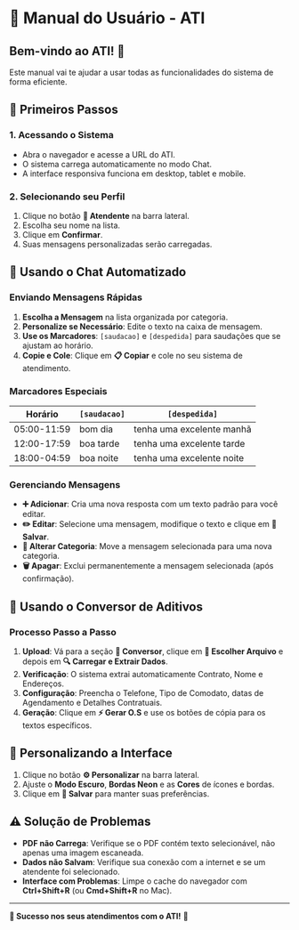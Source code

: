 # 📖 Manual do Usuário - ATI

## Bem-vindo ao ATI! 👋

Este manual vai te ajudar a usar todas as funcionalidades do sistema de forma eficiente.

## 🚀 Primeiros Passos

### 1. Acessando o Sistema
- Abra o navegador e acesse a URL do ATI.
- O sistema carrega automaticamente no modo Chat.
- A interface responsiva funciona em desktop, tablet e mobile.

### 2. Selecionando seu Perfil
1. Clique no botão **👤 Atendente** na barra lateral.
2. Escolha seu nome na lista.
3. Clique em **Confirmar**.
4. Suas mensagens personalizadas serão carregadas.

## 💬 Usando o Chat Automatizado

### Enviando Mensagens Rápidas
1.  **Escolha a Mensagem** na lista organizada por categoria.
2.  **Personalize se Necessário**: Edite o texto na caixa de mensagem.
3.  **Use os Marcadores**: `[saudacao]` e `[despedida]` para saudações que se ajustam ao horário.
4.  **Copie e Cole**: Clique em **📋 Copiar** e cole no seu sistema de atendimento.

### Marcadores Especiais

| Horário | `[saudacao]` | `[despedida]` |
|---|---|---|
| 05:00-11:59 | bom dia | tenha uma excelente manhã |
| 12:00-17:59 | boa tarde | tenha uma excelente tarde |
| 18:00-04:59 | boa noite | tenha uma excelente noite |

### Gerenciando Mensagens

- **➕ Adicionar**: Cria uma nova resposta com um texto padrão para você editar.
- **✏️ Editar**: Selecione uma mensagem, modifique o texto e clique em **💾 Salvar**.
- **📁 Alterar Categoria**: Move a mensagem selecionada para uma nova categoria.
- **🗑️ Apagar**: Exclui permanentemente a mensagem selecionada (após confirmação).

## 📄 Usando o Conversor de Aditivos

### Processo Passo a Passo
1.  **Upload**: Vá para a seção **📄 Conversor**, clique em **📎 Escolher Arquivo** e depois em **🔍 Carregar e Extrair Dados**.
2.  **Verificação**: O sistema extrai automaticamente Contrato, Nome e Endereços.
3.  **Configuração**: Preencha o Telefone, Tipo de Comodato, datas de Agendamento e Detalhes Contratuais.
4.  **Geração**: Clique em **⚡ Gerar O.S** e use os botões de cópia para os textos específicos.

## 🎨 Personalizando a Interface

1.  Clique no botão **⚙️ Personalizar** na barra lateral.
2.  Ajuste o **Modo Escuro**, **Bordas Neon** e as **Cores** de ícones e bordas.
3.  Clique em **💾 Salvar** para manter suas preferências.

## ⚠️ Solução de Problemas

- **PDF não Carrega**: Verifique se o PDF contém texto selecionável, não apenas uma imagem escaneada.
- **Dados não Salvam**: Verifique sua conexão com a internet e se um atendente foi selecionado.
- **Interface com Problemas**: Limpe o cache do navegador com **Ctrl+Shift+R** (ou **Cmd+Shift+R** no Mac).

---
**🎯 Sucesso nos seus atendimentos com o ATI!** 🚀